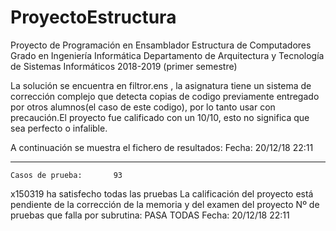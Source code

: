 # ProyectoEstructura
Proyecto de Programación en Ensamblador Estructura de Computadores Grado en Ingeniería Informática Departamento de Arquitectura y Tecnología de Sistemas Informáticos 2018-2019 (primer semestre)

La solución se encuentra en filtror.ens , la asignatura tiene un sistema de corrección complejo que detecta copias de codigo previamente
entregado por otros alumnos(el caso de este codigo), por lo tanto usar con precaución.El proyecto fue calificado con un 10/10, esto no 
significa que sea perfecto o infalible.

A continuación se muestra el fichero de resultados:
Fecha: 20/12/18     22:11


---------------------------------
	Casos de prueba:       93
x150319 ha satisfecho todas las pruebas
La calificación del proyecto está pendiente de la corrección
de la memoria y del examen del proyecto
Nº de pruebas que falla por subrutina: 
PASA TODAS
Fecha: 20/12/18     22:11
